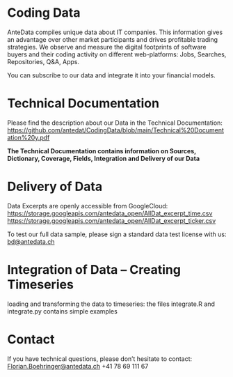# Coding Data
AnteData compiles unique data about IT companies. This information gives an advantage over other market participants and drives profitable trading strategies. We observe and measure the digital footprints of software buyers and their coding activity on different web-platforms: Jobs, Searches, Repositories, Q&A, Apps. 

You can subscribe to our data and integrate it into your financial models.

# Technical Documentation

Please find the description about our Data in the Technical Documentation:
https://github.com/antedat/CodingData/blob/main/Technical%20Documentation%20y.pdf

**The Technical Documentation contains information on Sources, Dictionary, Coverage, Fields, Integration and Delivery of our Data**

# Delivery of Data

Data Excerpts are openly accessible from GoogleCloud: <br>
  https://storage.googleapis.com/antedata_open/AllDat_excerpt_time.csv
  https://storage.googleapis.com/antedata_open/AllDat_excerpt_ticker.csv

To test our full data sample, please sign a standard data test license with us: bd@antedata.ch

# Integration of Data – Creating Timeseries 

loading and transforming the data to timeseries:
the files integrate.R and integrate.py contains simple examples 

# Contact
If you have technical questions, please don’t hesitate to contact:
Florian.Boehringer@antedata.ch
+41 78 69 111 67





